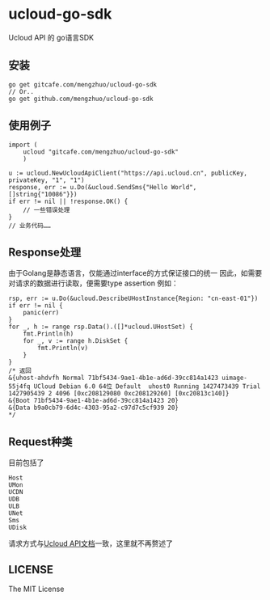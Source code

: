# ucloud-go-sdk
Ucloud API 的 go语言SDK

## 安装
    go get gitcafe.com/mengzhuo/ucloud-go-sdk
    // Or..
    go get github.com/mengzhuo/ucloud-go-sdk

## 使用例子
    
    import (
        ucloud "gitcafe.com/mengzhuo/ucloud-go-sdk"
        )

    u := ucloud.NewUcloudApiClient("https://api.ucloud.cn", publicKey, privateKey, "1", "1")
    response, err := u.Do(&ucloud.SendSms{"Hello World", []string{"10086"}})
    if err != nil || !response.OK() {
        // 一些错误处理
    }
    // 业务代码……

## Response处理
由于Golang是静态语言，仅能通过interface的方式保证接口的统一
因此，如需要对请求的数据进行读取，便需要type assertion
例如：
    
    rsp, err := u.Do(&ucloud.DescribeUHostInstance{Region: "cn-east-01"})
    if err != nil {
        panic(err)
    }
    for _, h := range rsp.Data().([]*ucloud.UHostSet) {
        fmt.Println(h)
        for _, v := range h.DiskSet {
            fmt.Println(v)
        }
    }
    /* 返回
    &{uhost-ahdvfh Normal 71bf5434-9ae1-4b1e-ad6d-39cc814a1423 uimage-55j4fq UCloud Debian 6.0 64位 Default  uhost0 Running 1427473439 Trial 1427905439 2 4096 [0xc208129080 0xc208129260] [0xc20813c140]}
    &{Boot 71bf5434-9ae1-4b1e-ad6d-39cc814a1423 20}
    &{Data b9a0cb79-6d4c-4303-95a2-c97d7c5cf939 20}
    */

## Request种类
目前包括了

    Host
    UMon
    UCDN
    UDB
    ULB
    UNet
    Sms
    UDisk

请求方式与[Ucloud API文档](http://docs.ucloud.cn/api/apilist.html)一致，这里就不再赘述了

## LICENSE
The MIT License
